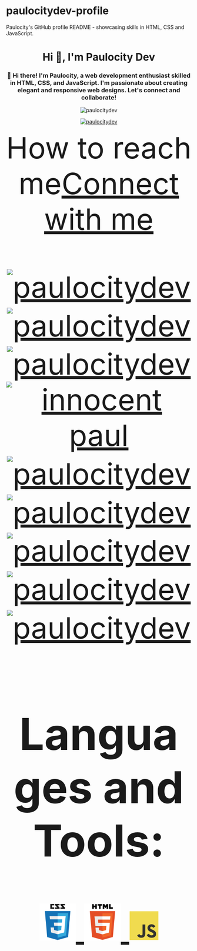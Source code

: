 # paulocitydev-profile
Paulocity's GitHub profile README - showcasing skills in HTML, CSS and JavaScript.
<h1 align="center">Hi 👋, I'm Paulocity Dev</h1>
<h3 align="center">👋 Hi there! I'm Paulocity, a web development enthusiast skilled in HTML, CSS, and JavaScript. I'm passionate about creating elegant and responsive web designs. Let's connect and collaborate!</h3>

<p align="center"> <img src="https://komarev.com/ghpvc/?username=paulocitydev&label=Profile%20views&color=0e75b6&style=flat" alt="paulocitydev" /> </p>

<p align="center"> <a href="https://github.com/ryo-ma/github-profile-trophy"><img src="https://github-profile-trophy.vercel.app/?username=paulocitydev" alt="paulocitydev" /></a> </p>

<div align="center" style="font-size: 80px; margin: 0 auto;">How to reach me<a href="mailto:info@paulocitydev.com>info@paulocitydev.com</div></a>

<h3 align="center">Connect with me</h3>
<p align="center">
<a href="https://codepen.io/paulocitydev" target="blank"><img align="center" src="https://raw.githubusercontent.com/rahuldkjain/github-profile-readme-generator/master/src/images/icons/Social/codepen.svg" alt="paulocitydev" height="30" width="40" /></a>
<a href="https://twitter.com/paulocitydev" target="blank"><img align="center" src="https://raw.githubusercontent.com/rahuldkjain/github-profile-readme-generator/master/src/images/icons/Social/twitter.svg" alt="paulocitydev" height="30" width="40" /></a>
<a href="https://linkedin.com/in/paulocitydev" target="blank"><img align="center" src="https://raw.githubusercontent.com/rahuldkjain/github-profile-readme-generator/master/src/images/icons/Social/linked-in-alt.svg" alt="paulocitydev" height="30" width="40" /></a>
<a href="https://fb.com/innocent paul" target="blank"><img align="center" src="https://raw.githubusercontent.com/rahuldkjain/github-profile-readme-generator/master/src/images/icons/Social/facebook.svg" alt="innocent paul" height="30" width="40" /></a>
<a href="https://instagram.com/paulocitydev" target="blank"><img align="center" src="https://raw.githubusercontent.com/rahuldkjain/github-profile-readme-generator/master/src/images/icons/Social/instagram.svg" alt="paulocitydev" height="30" width="40" /></a>
<a href="https://dribbble.com/paulocitydev" target="blank"><img align="center" src="https://raw.githubusercontent.com/rahuldkjain/github-profile-readme-generator/master/src/images/icons/Social/dribbble.svg" alt="paulocitydev" height="30" width="40" /></a>
<a href="https://www.behance.net/paulocitydev" target="blank"><img align="center" src="https://raw.githubusercontent.com/rahuldkjain/github-profile-readme-generator/master/src/images/icons/Social/behance.svg" alt="paulocitydev" height="30" width="40" /></a>
<a href="https://www.youtube.com/c/paulocitydev" target="blank"><img align="center" src="https://raw.githubusercontent.com/rahuldkjain/github-profile-readme-generator/master/src/images/icons/Social/youtube.svg" alt="paulocitydev" height="30" width="40" /></a>
<a href="https://discord.gg/paulocitydev" target="blank"><img align="center" src="https://raw.githubusercontent.com/rahuldkjain/github-profile-readme-generator/master/src/images/icons/Social/discord.svg" alt="paulocitydev" height="30" width="40" /></a>
</p>

<h2 align="center">Languages and Tools:</h2>
<p align="center"> <a href="https://www.w3schools.com/css/" target="_blank" rel="noreferrer"> <img src="https://raw.githubusercontent.com/devicons/devicon/master/icons/css3/css3-original-wordmark.svg" alt="css3" width="100" height="100"/> </a> <a href="https://www.w3.org/html/" target="_blank" rel="noreferrer"> <img src="https://raw.githubusercontent.com/devicons/devicon/master/icons/html5/html5-original-wordmark.svg" alt="html5" width="100" height="100"/> </a> <a href="https://developer.mozilla.org/en-US/docs/Web/JavaScript" target="_blank" rel="noreferrer"> <img src="https://raw.githubusercontent.com/devicons/devicon/master/icons/javascript/javascript-original.svg" alt="javascript" width="80" height="80"/> </a> </p>
